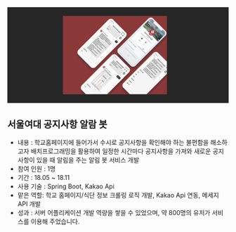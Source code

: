 
<img src ="/img/notice-back-re.png"/>

## 서울여대 공지사항 알람 봇

- 내용 : 학교홈페이지에 들어가서 수시로 공지사항을 확인해야 하는 불편함을 해소하고자 배치프로그래밍을 활용하여 일정한 시간마다 공지사항을 가져와 새로운 공지사항이 있을 때 알림을 주는 알림 봇 서비스 개발
- 참여 인원 : 1명
- 기간 : 18.05 ~ 18.11
- 사용 기술 : Spring Boot, Kakao Api
- 맡은 역할: 학교 홈페이지/식단 정보 크롤링 로직 개발, Kakao Api 연동, 메세지 API 개발
- 성과 : 서버 어플리케이션 개발 역량을 쌓을 수 있었으며, 약 800명의 유저가 서비스를 이용해 주었습니다.

